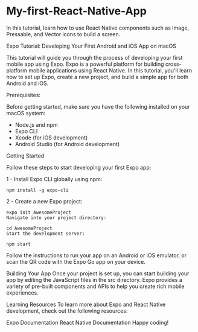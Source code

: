 # My-first-React-Native-App

In this tutorial, learn how to use React Native components such as Image, Pressable, and Vector icons to build a screen.

Expo Tutorial: Developing Your First Android and iOS App on macOS

This tutorial will guide you through the process of developing your first mobile app using Expo. Expo is a powerful platform for building cross-platform mobile applications using React Native. In this tutorial, you'll learn how to set up Expo, create a new project, and build a simple app for both Android and iOS.

Prerequisites:

Before getting started, make sure you have the following installed on your macOS system:

* Node.js and npm
* Expo CLI
* Xcode (for iOS development)
* Android Studio (for Android development)

 Getting Started
  
  Follow these steps to start developing your first Expo app:

1 - Install Expo CLI globally using npm:

```Copy code
npm install -g expo-cli
```

2 - Create a new Expo project: 

```copy code
expo init AwesomeProject
Navigate into your project directory:
```
```Copy code
cd AwesomeProject
Start the development server:
```

```Copy code
npm start
```

Follow the instructions to run your app on an Android or iOS emulator, or scan the QR code with the Expo Go app on your device.

Building Your App
Once your project is set up, you can start building your app by editing the JavaScript files in the src directory. Expo provides a variety of pre-built components and APIs to help you create rich mobile experiences.

Learning Resources
To learn more about Expo and React Native development, check out the following resources:

Expo Documentation
React Native Documentation
Happy coding!
